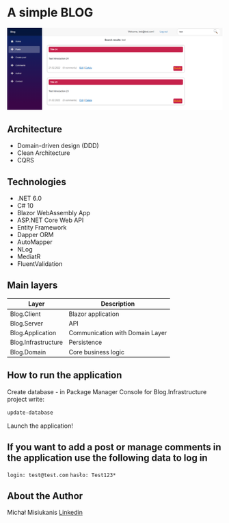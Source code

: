# A simple BLOG

![blog](screen.PNG)

## Architecture

- Domain-driven design (DDD)
- Clean Architecture
- CQRS

## Technologies
- .NET 6.0
- C# 10
- Blazor WebAssembly App
- ASP.NET Core Web API
- Entity Framework
- Dapper ORM
- AutoMapper
- NLog
- MediatR
- FluentValidation


## Main layers

| Layer | Description |
| ------ | ------ |
| Blog.Client | Blazor application |
| Blog.Server | API |
| Blog.Application | Communication with Domain Layer |
| Blog.Infrastructure | Persistence |
| Blog.Domain | Core business logic |


## How to run the application
Create database - in Package Manager Console for Blog.Infrastructure project write:
```sh
update-database
```
Launch the application!


## If you want to add a post or manage comments in the application use the following data to log in
`login: test@test.com`
`hasło: Test123*`


## About the Author
Michał Misiukanis
[Linkedin](https://www.linkedin.com/in/micha%C5%82-misiukanis-875129119/)

